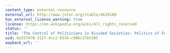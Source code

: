 ```yaml
---
content_type: external-resource
external_url: http://www.jstor.org/stable/4626180
has_external_license_warning: true
license: https://en.wikipedia.org/wiki/All_rights_reserved
status: ''
title: 'The Control of Politicians in Divided Societies: Politics of Fear'
uid: be337478-3127-4cc2-8534-c90bc27b5305
wayback_url: ''
---
```

